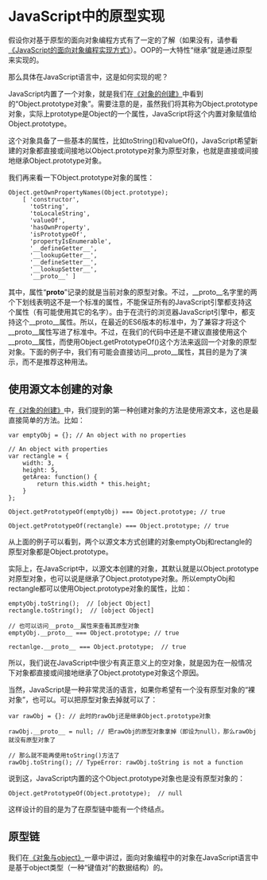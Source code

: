 # JavaScript中的原型实现

假设你对基于原型的面向对象编程方式有了一定的了解（如果没有，请参看[《JavaScript的面向对象编程实现方式》](class-prototype-oopp.md)）。OOP的一大特性“继承”就是通过原型来实现的。

那么具体在JavaScript语言中，这是如何实现的呢？

JavaScript内置了一个对象，就是我们在[《对象的创建》](how-to-create-objects.md)中看到的“Object.prototype对象”。需要注意的是，虽然我们将其称为Object.prototype对象，实际上prototype是Object的一个属性，JavaScript将这个内置对象赋值给Object.prototype。

这个对象具备了一些基本的属性，比如toString()和valueOf()，JavaScript希望新建的对象都直接或间接地以Object.prototype对象为原型对象，也就是直接或间接地继承Object.prototype对象。

我们再来看一下Object.prototype对象的属性：

	Object.getOwnPropertyNames(Object.prototype);
		[ 'constructor',
	  	  'toString',
	      'toLocaleString',
	      'valueOf',
	      'hasOwnProperty',
	      'isPrototypeOf',
	      'propertyIsEnumerable',
	      '__defineGetter__',
	      '__lookupGetter__',
	      '__defineSetter__',
	      '__lookupSetter__',
	      '__proto__' ]


其中，属性“__proto__”记录的就是当前对象的原型对象。不过，__proto__名字里的两个下划线表明这不是一个标准的属性，不能保证所有的JavaScript引擎都支持这个属性（有可能使用其它的名字）。由于在流行的浏览器JavaScript引擎中，都支持这个__proto__属性。所以，在最近的ES6版本的标准中，为了兼容才将这个__proto__属性写进了标准中。不过，在我们的代码中还是不建议直接使用这个__proto__属性，而使用Object.getPrototypeOf()这个方法来返回一个对象的原型对象。下面的例子中，我们有可能会直接访问__proto__属性，其目的是为了演示，而不是推荐这种用法。

## 使用源文本创建的对象

在[《对象的创建》](how-to-create-objects.md)中，我们提到的第一种创建对象的方法是使用源文本，这也是最直接简单的方法。比如：

	var emptyObj = {}; // An object with no properties

	// An object with properties
	var rectangle = {
		width: 3,
		height: 5,
		getArea: function() {
			return this.width * this.height;
		}
	};

	Object.getPrototypeOf(emptyObj) === Object.prototype; // true

	Object.getPrototypeOf(rectangle) === Object.prototype; // true

从上面的例子可以看到，两个以源文本方式创建的对象emptyObj和rectangle的原型对象都是Object.prototype。

实际上，在JavaScript中，以源文本创建的对象，其默认就是以Object.prototype对原型对象，也可以说是继承了Object.prototype对象。所以emptyObj和rectangle都可以使用Object.prototype对象的属性，比如：

	emptyObj.toString();  // [object Object]
	rectangle.toString();  // [object Object]

	// 也可以访问__proto__属性来查看其原型对象
	emptyObj.__proto__ === Object.prototype; // true

	rectanlge.__proto__ === Object.prototype;  // true

所以，我们说在JavaScript中很少有真正意义上的空对象，就是因为在一般情况下对象都直接或间接地继承了Object.prototype对象这个原因。

当然，JavaScript是一种非常灵活的语言，如果你希望有一个没有原型对象的“裸对象”，也可以。可以把原型对象去掉就可以了：

	var rawObj = {}: // 此时的rawObj还是继承Object.prototype对象

	rawObj.__proto__ = null; // 把rawObj的原型对象拿掉（即设为null），那么rawObj就没有原型对象了

	// 那么就不能再使用toString()方法了
	rawObj.toString(); // TypeError: rawObj.toString is not a function

说到这，JavaScript内置的这个Object.prototype对象也是没有原型对象的：

	Object.getPrototypeOf(Object.prototype);  // null

这样设计的目的是为了在原型链中能有一个终结点。

## 原型链



我们在[《对象与object》](object-and-object.md)一章中讲过，面向对象编程中的对象在JavaScript语言中是基于object类型（一种“键值对”的数据结构）的。

